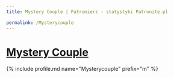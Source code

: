 ```yaml
---
title: Mystery Couple | Patromierz - statystyki Patronite.pl

permalink: /Mysterycouple
---
```


# [Mystery Couple](https://patronite.pl/Mysterycouple)

{% include profile.md name="Mysterycouple" prefix="m" %}
